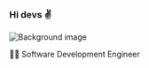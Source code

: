 ### Hi devs ✌️

![Background image](https://media-exp1.licdn.com/dms/image/C5616AQEX1aerXrijFA/profile-displaybackgroundimage-shrink_200_800/0?e=1600905600&v=beta&t=4WeZpofT3dRVypS1cEi560soME5opTUWPJ7rZ6jfjfQ)
>
👨‍💻 Software Development Engineer
<!--
**Carlos-Villa/Carlos-Villa** is a ✨ _special_ ✨ repository because its `README.md` (this file) appears on your GitHub profile.

Here are some ideas to get you started:

- 🔭 I’m currently working on ...
- 🌱 I’m currently learning ...
- 👯 I’m looking to collaborate on ...
- 🤔 I’m looking for help with ...
- 💬 Ask me about ...
- 📫 How to reach me: ...
- 😄 Pronouns: ...
- ⚡ Fun fact: ...
-->
